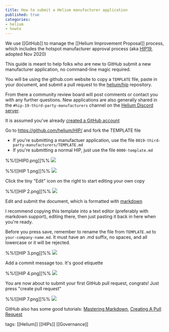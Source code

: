 ```yaml
---
title: How to submit a Helium manufacturer application
published: true
categories:
- helium
- howto
---
```


We use [[GitHub]] to manage the [[Helium Improvement Proposal]] process, which includes the hotspot manufacturer approval process (aka [HIP19](https://github.com/helium/HIP/issues/87), adopted Nov 2020)

This guide is meant to help folks who are new to GitHub submit a new manufacturer application, no command-line magic required. 

You will be using the github.com website to copy a `TEMPLATE` file, paste in your document, and submit a pull request to the [helium/hip](https://github.com/helium/hip) repository. 

From there a community review board will post comments or contact you with any further questions. New applications are also generally shared in the `#hip-19-third-party-manufacturers` channel on the [Helium Discord server](https://discord.gg/helium).

It is assumed you've already [created a GitHub account](https://github.com/join)

Go to https://github.com/helium/HIP/ and fork the TEMPLATE file
- If you're submitting a manufactuer application, use the file `0019-third-party-manufacturers/TEMPLATE.md`
- If you're submitting a normal HIP, just use the file `0000-template.md`

%%![[HIP0.png]]%%
![](https://dl.dropboxusercontent.com/s%2Fuisjw8kyk5f4wnn%2Fimage_fa2djhqjdr.png)

%%![[HIP 1.png]]%%
![](https://dl.dropboxusercontent.com/s%2Ftte1je72oqtkym5%2Fhip%25201.png)

Click the tiny "Edit" icon on the right to start editing your own copy

%%![[HIP  2.png]]%%
![](https://dl.dropboxusercontent.com/s%2Foq1rzggyg9rletf%2Fimage_ap00igtprw.png)

Edit and submit the document, which is formatted with [markdown](https://github.com/adam-p/markdown-here/wiki/Markdown-Cheatsheet) 

I recommend copying this template into a text editor (preferably with markdown support), editing there, then just pasting it back in here when you're ready.

Before you press save, remember to rename the file from `TEMPLATE.md` to `your-company-name.md`. It must have an .md suffix, no spaces, and all lowercase or it will be rejected.

%%![[HIP  3.png]]%%
![](https://dl.dropboxusercontent.com/s%2Fu9c0g19z71ds3nc%2Fhip%2520%25203.png)

Add a commit message too. It's good etiquette

%%![[HIP  4.png]]%%
![](https://dl.dropboxusercontent.com/s%2Fvf7z5texphrlzf9%2Fhip%2520%25204.png)

You are now about to submit your first GitHub pull request, congrats! Just press "create pull request"

%%![[HIP  7.png]]%%
![](https://dl.dropboxusercontent.com/s%2Fvjyx417zkg4jtsm%2Fhip%2520%25207.png)

GitHub also has some good tutorials: [Mastering Markdown](https://guides.github.com/features/mastering-markdown/),  [Creating A Pull Request](https://docs.github.com/en/github/collaborating-with-pull-requests/proposing-changes-to-your-work-with-pull-requests/creating-a-pull-request)


tags:
[[Helium]] [[HIPs]] [[Governance]]
